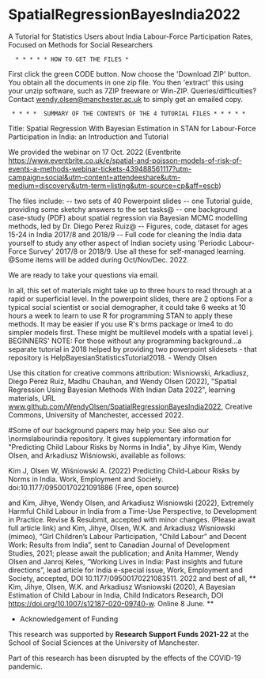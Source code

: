 # SpatialRegressionBayesIndia2022
A Tutorial for Statistics Users about India Labour-Force Participation Rates, Focused on Methods for Social Researchers

      * * * * * HOW TO GET THE FILES *  

First click the green CODE button. Now choose the 'Download ZIP' button. You obtain all the documents in one zip file.  You then 'extract' this using your unzip software, such as 7ZIP freeware or Win-ZIP.  Queries/difficulties? Contact wendy.olsen@manchester.ac.uk to simply get an emailed copy. 

     * * * *  SUMMARY OF THE CONTENTS OF THE 4 TUTORIAL FILES * * * * *
        
Title: Spatial Regression With Bayesian Estimation in STAN for Labour-Force Participation in India: an Introduction and Tutorial

We provided the webinar on 17 Oct. 2022 (Eventbrite https://www.eventbrite.co.uk/e/spatial-and-poisson-models-of-risk-of-events-a-methods-webinar-tickets-439488561117?utm-campaign=social&utm-content=attendeeshare&utm-medium=discovery&utm-term=listing&utm-source=cp&aff=escb) 

The files include:
--   two sets of 40 Powerpoint slides
--   one Tutorial guide, providing some sketchy answers to the set tasks@
--   one background case-study (PDF) about spatial regression via Bayesian MCMC modelling methods, led by Dr. Diego Perez Ruiz@
--   Figures, code, dataset for ages 15-24 in India 2017/8 and 2018/9
--   Full code for cleaning the India data yourself to study any other aspect of Indian society using 'Periodic Labour-Force Survey' 2017/8 or 2018/9.
Use all these for self-managed learning. @Some items will be added during Oct/Nov/Dec. 2022. 

We are ready to take your questions via email. 

In all, this set of materials might take up to three hours to read through at a rapid or superficial level. In the powerpoint slides, there are 2 options
For a typical social scientist or social demographer, it could take 6 weeks at 10 hours a week to learn to use R for programming STAN to apply these methods.
It may be easier if you use R's brms package or lme4 to do simpler models first. 
These might be multilevel models with a spatial level j.
BEGINNERS' NOTE: For those without any programming background...a separate tutorial in 2018 helped by providing two powerpoint slidesets - that repository is HelpBayesianStatisticsTutorial2018.   - Wendy Olsen

Use this citation for creative commons attribution: Wisniowski, Arkadiusz, Diego Perez Ruiz, Madhu Chauhan, and Wendy Olsen (2022), "Spatial Regression Using Bayesian Methods With Indian Data 2022", learning materials, URL www.github.com/WendyOlsen/SpatialRegressionBayesIndia2022, Creative Commons, University of Manchester, accessed 2022.


#Some of our background papers may help you:
See also our \normslabourindia repository. It gives supplementary information for "Predicting Child Labour Risks by Norms in India", by Jihye Kim, Wendy Olsen, and Arkadiusz Wiśniowski, available as follows:

Kim J, Olsen W, Wiśniowski A. (2022) Predicting Child-Labour Risks by Norms in India. Work, Employment and Society. doi:10.1177/09500170221091886
(Free, open source)

and
Kim, Jihye, Wendy Olsen, and Arkadiusz Wisniowski (2022), Extremely Harmful Child Labour in India from a Time-Use Perspective, to Development in Practice.  Revise & Resubmit, accepted with minor changes. (Please await full article link)
and
Kim, Jihye, Olsen, W.K. and Arkadiusz Wisniowski (mimeo), “Girl Children’s Labour Participation, “Child Labour” and Decent Work: Results from India”, sent to Canadian Journal of Development Studies, 2021; please await the publication; 
and
Anita Hammer, Wendy Olsen and Janroj Keles, “Working Lives in India: Past insights and future directions”, lead article for India e-special issue, Work, Employment and Society, accepted, DOI 10.1177/09500170221083511. 2022
and best of all,
** Kim, Jihye, Olsen, W.K. and Arkadiusz Wisniowski (2020), A Bayesian Estimation of Child Labour in India, Child Indicators Research, DOI https://doi.org/10.1007/s12187-020-09740-w. Online 8 June. ** 

* Acknowledgement of Funding

This research was supported by **Research Support Funds 2021-22** at the School of Social Sciences at the University of Manchester.

Part of this research has been disrupted by the effects of the COVID-19 pandemic.

